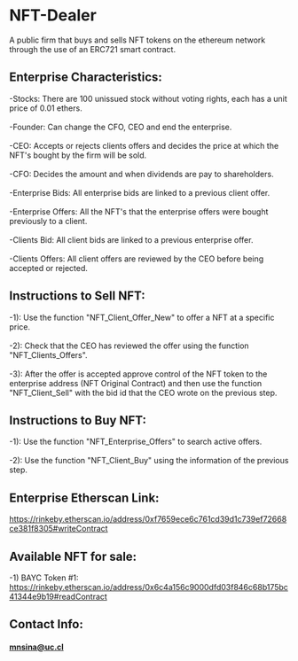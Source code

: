 # NFT-Dealer
A public firm that buys and sells NFT tokens on the ethereum network through the use of an ERC721 smart contract.

## Enterprise Characteristics:

-Stocks: There are 100 unissued stock without voting rights, each has a unit price of 0.01 ethers. \
\
-Founder: Can change the CFO, CEO and end the enterprise. \
\
-CEO: Accepts or rejects clients offers and decides the price at which the NFT's bought by the firm will be sold. \
\
-CFO: Decides the amount and when dividends are pay to shareholders. \
\
-Enterprise Bids: All enterprise bids are linked to a previous client offer.\
\
-Enterprise Offers: All the NFT's that the enterprise offers were bought previously to a client.\
\
-Clients Bid: All client bids are linked to a previous enterprise offer. \
\
-Clients Offers: All client offers are reviewed by the CEO before being accepted or rejected. 

## Instructions to Sell NFT:

-1): Use the function "NFT_Client_Offer_New" to offer a NFT at a specific price.\
\
-2): Check that the CEO has reviewed the offer using the function "NFT_Clients_Offers".  \
\
-3): After the offer is accepted approve control of the NFT token to the enterprise address (NFT Original Contract) and then use the function "NFT_Client_Sell" with the bid id that the CEO wrote on the previous step. 

## Instructions to Buy NFT:

-1): Use the function "NFT_Enterprise_Offers" to search active offers.\
\
-2): Use the function "NFT_Client_Buy" using the information of the previous step.

## Enterprise Etherscan Link:
https://rinkeby.etherscan.io/address/0xf7659ece6c761cd39d1c739ef72668ce381f8305#writeContract

## Available NFT for sale:
-1) BAYC Token #1:\
https://rinkeby.etherscan.io/address/0x6c4a156c9000dfd03f846c68b175bc41344e9b19#readContract

## Contact Info:
#### mnsina@uc.cl
